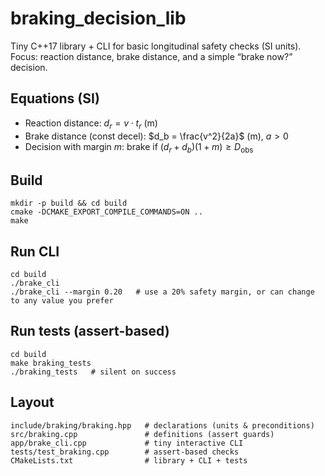 # braking_decision_lib

Tiny C++17 library + CLI for basic longitudinal safety checks (SI units).
Focus: reaction distance, brake distance, and a simple “brake now?” decision.

## Equations (SI)
- Reaction distance: $d_r = v \cdot t_r$ (m)
- Brake distance (const decel): $d_b = \frac{v^2}{2a}$ (m), $a > 0$
- Decision with margin $m$: brake if $(d_r + d_b)(1+m) \ge D_{\text{obs}}$


## Build
```
mkdir -p build && cd build
cmake -DCMAKE_EXPORT_COMPILE_COMMANDS=ON ..
make
```
## Run CLI
```
cd build
./brake_cli
./brake_cli --margin 0.20   # use a 20% safety margin, or can change to any value you prefer
```
## Run tests (assert-based)
```
cd build
make braking_tests
./braking_tests   # silent on success
```
## Layout
```
include/braking/braking.hpp   # declarations (units & preconditions)
src/braking.cpp               # definitions (assert guards)
app/brake_cli.cpp             # tiny interactive CLI
tests/test_braking.cpp        # assert-based checks
CMakeLists.txt                # library + CLI + tests
```

